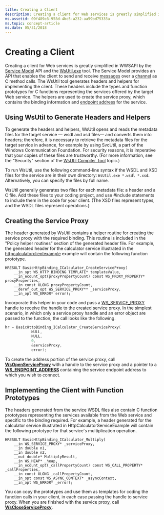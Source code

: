 ```yaml
---
title: Creating a Client
description: Creating a client for Web services is greatly simplified in WWSAPI by the Service Model API and the WsUtil.exe tool.
ms.assetid: 09f489e8-958d-4bc5-a232-aa59bd75333a
ms.topic: concept-article
ms.date: 05/31/2018
---
```


# Creating a Client

Creating a client for Web services is greatly simplified in WWSAPI by the [Service Model](service-model-layer-overview.md) API and the [WsUtil.exe](wsutil-compiler-tool.md) tool. The Service Model provides an API that enables the client to send and receive [messages](message.md) over a [channel](channel.md) as C method calls. The WsUtil tool generates headers and helpers for implementing the client. These headers include the types and function prototypes for C functions representing the services offered by the target Web service. The helpers are used to create the service proxy, which contains the binding information and [endpoint address](endpoint-address.md) for the service.

## Using WsUtil to Generate Headers and Helpers

To generate the headers and helpers, WsUtil opens and reads the metadata files for the target service — wsdl and xsd files— and converts them into headers; therefore, it is necessary to retrieve the metadata files for the target service in advance, for example by using SvcUtil, a part of the Windows Communication Foundation. For security reasons, it is imperative that your copies of these files are trustworthy. (For more information, see the "Security" section of the [WsUtil Compiler Tool](wsutil-compiler-tool.md) topic.)

To run WsUtil, use the following command-line syntax if the WSDL and XSD files for the service are in their own directory: `WsUtil.exe *.wsdl *.xsd`. Alternatively, you can specify the files by full name.

WsUtil generally generates two files for each metadata file: a header and a C file. Add these files to your coding project, and use \#include statements to include them in the code for your client. (The XSD files represent types, and the WSDL files represent operations.)

## Creating the Service Proxy

The header generated by WsUtil contains a helper routine for creating the service proxy with the required binding. This routine is included in the "Policy helper routines" section of the generated header file. For example, the generated header for the calculator service illustrated in the [httpcalculatorclientexample](httpcalculatorclientexample.md) example will contain the following function prototype.


```
HRESULT BasicHttpBinding_ICalculator_CreateServiceProxy(
    __in_opt WS_HTTP_BINDING_TEMPLATE* templateValue,
    __in_ecount_opt(proxyPropertyCount) const WS_PROXY_PROPERTY* proxyProperties,
    __in const ULONG proxyPropertyCount,
    __deref_out_opt WS_SERVICE_PROXY** _serviceProxy,
    __in_opt WS_ERROR* error);
```



Incorporate this helper in your code and pass a [WS\_SERVICE\_PROXY](ws-service-proxy.md) handle to receive the handle to the created service proxy. In the simplest scenario, in which only a service proxy handle and an error object are passed to the function, the call looks like the following.


```C++
hr = BasicHttpBinding_ICalculator_CreateServiceProxy(
            NULL,
            NULL,
            0,
            &serviceProxy,
            error);
```



To create the address portion of the service proxy, call [**WsOpenServiceProxy**](/windows/desktop/api/WebServices/nf-webservices-wsopenserviceproxy) with a handle to the service proxy and a pointer to a [**WS\_ENDPOINT\_ADDRESS**](/windows/desktop/api/WebServices/ns-webservices-ws_endpoint_address) containing the service endpoint address to which you wish to connect.

## Implementing the Client with Function Prototypes

The headers generated from the service WSDL files also contain C function prototypes representing the services available from the Web service and specific to the binding required. For example, a header generated for the calculator service illustrated in HttpCalculatorServiceExample will contain the following prototype for that service's multiplication operation.

``` syntax
HRESULT BasicHttpBinding_ICalculator_Multiply(
    __in WS_SERVICE_PROXY* _serviceProxy,
    __in double n1,
    __in double n2,
    __out double* MultiplyResult,
    __in WS_HEAP* _heap,
    __in_ecount_opt(_callPropertyCount) const WS_CALL_PROPERTY* _callProperties,
    __in const ULONG _callPropertyCount,
    __in_opt const WS_ASYNC_CONTEXT* _asyncContext,
    __in_opt WS_ERROR* _error);
```

You can copy the prototypes and use them as templates for coding the function calls in your client, in each case passing the handle to service proxy. When you are finished with the service proxy, call [**WsCloseServiceProxy**](/windows/desktop/api/WebServices/nf-webservices-wscloseserviceproxy).

 

 




